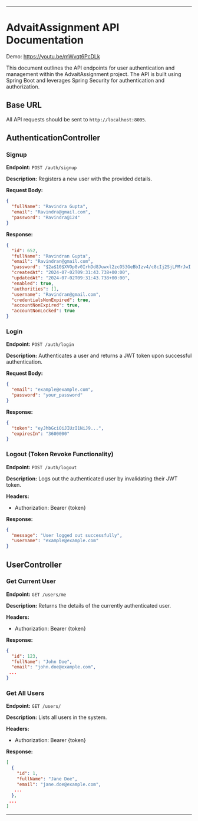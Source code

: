 
---

# AdvaitAssignment API Documentation
Demo: https://youtu.be/mWvqt6PcDLk

This document outlines the API endpoints for user authentication and management within the AdvaitAssignment project. The API is built using Spring Boot and leverages Spring Security for authentication and authorization.

## Base URL

All API requests should be sent to `http://localhost:8005`.

## AuthenticationController

### Signup

**Endpoint:** `POST /auth/signup`

**Description:** Registers a new user with the provided details.

**Request Body:**
```json
{
  "fullName": "Ravindra Gupta",
  "email": "Ravindra@gmail.com",
  "password": "Ravindra@124"
}
```

**Response:**
```json
{
  "id": 652,
  "fullName": "Ravindran Gupta",
  "email": "Ravindran@gmail.com",
  "password": "$2a$10$XVOp8v0IrhDd8Juwxl2zcO53GeBbIzv4/c8cIj2SjLPMrJwI.SgQi",
  "createdAt": "2024-07-02T09:31:43.738+00:00",
  "updatedAt": "2024-07-02T09:31:43.738+00:00",
  "enabled": true,
  "authorities": [],
  "username": "Ravindran@gmail.com",
  "credentialsNonExpired": true,
  "accountNonExpired": true,
  "accountNonLocked": true
}
```

### Login

**Endpoint:** `POST /auth/login`

**Description:** Authenticates a user and returns a JWT token upon successful authentication.

**Request Body:**
```json
{
  "email": "example@example.com",
  "password": "your_password"
}
```

**Response:**
```json
{
  "token": "eyJhbGciOiJIUzI1NiJ9...",
  "expiresIn": "3600000"
}
```

### Logout (Token Revoke Functionality)

**Endpoint:** `POST /auth/logout`

**Description:** Logs out the authenticated user by invalidating their JWT token.

**Headers:**
- Authorization: Bearer {token}

**Response:**
```json
{
  "message": "User logged out successfully",
  "username": "example@example.com"
}
```

## UserController

### Get Current User

**Endpoint:** `GET /users/me`

**Description:** Returns the details of the currently authenticated user.

**Headers:**
- Authorization: Bearer {token}

**Response:**
```json
{
  "id": 123,
  "fullName": "John Doe",
  "email": "john.doe@example.com",
 ...
}
```

### Get All Users

**Endpoint:** `GET /users/`

**Description:** Lists all users in the system.

**Headers:**
- Authorization: Bearer {token}

**Response:**
```json
[
  {
    "id": 1,
    "fullName": "Jane Doe",
    "email": "jane.doe@example.com",
   ...
  },
 ...
]
```

---

